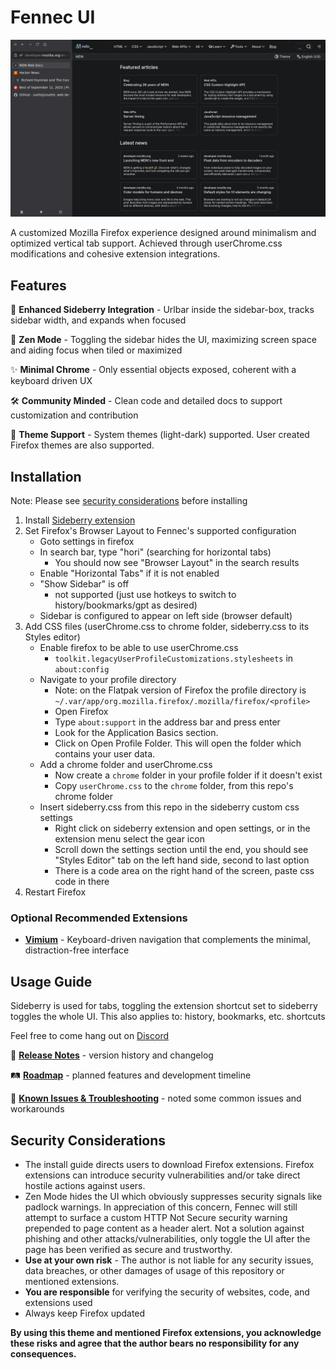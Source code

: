 # Fennec UI
![Demo Screenshot](demo.png)

A customized Mozilla Firefox experience designed around minimalism and optimized vertical tab support. Achieved through userChrome.css modifications and cohesive extension integrations.

## Features

🔗 **Enhanced Sideberry Integration** - Urlbar inside the sidebar-box, tracks sidebar width, and expands when focused

🧘 **Zen Mode** - Toggling the sidebar hides the UI, maximizing screen space and aiding focus when tiled or maximized

✨ **Minimal Chrome** - Only essential objects exposed, coherent with a keyboard driven UX

🛠️ **Community Minded** - Clean code and detailed docs to support customization and contribution

🎨 **Theme Support** - System themes (light-dark) supported. User created Firefox themes are also supported.

## Installation

Note: Please see [security considerations](#security-considerations) before installing

1. Install [Sideberry extension](https://addons.mozilla.org/en-US/firefox/addon/sidebery/)
2. Set Firefox's Browser Layout to Fennec's supported configuration
   - Goto settings in firefox
   - In search bar, type "hori" (searching for horizontal tabs)
     - You should now see "Browser Layout" in the search results
   - Enable "Horizontal Tabs" if it is not enabled
   - "Show Sidebar" is off 
     - not supported (just use hotkeys to switch to history/bookmarks/gpt as desired)
   - Sidebar is configured to appear on left side (browser default)
3. Add CSS files (userChrome.css to chrome folder, sideberry.css to its Styles editor)
   - Enable firefox to be able to use userChrome.css
     - `toolkit.legacyUserProfileCustomizations.stylesheets` in `about:config`
   - Navigate to your profile directory
      - Note: on the Flatpak version of Firefox the profile directory is `~/.var/app/org.mozilla.firefox/.mozilla/firefox/<profile>`
      - Open Firefox
      - Type `about:support` in the address bar and press enter
      - Look for the Application Basics section.
      - Click on Open Profile Folder. This will open the folder which contains your user data.
   - Add a chrome folder and userChrome.css
      - Now create a `chrome` folder in your profile folder if it doesn't exist
      - Copy `userChrome.css` to the `chrome` folder, from this repo's chrome folder
   - Insert sideberry.css from this repo in the sideberry custom css settings
      - Right click on sideberry extension and open settings, or in the extension menu select the gear icon
      - Scroll down the settings section until the end, you should see "Styles Editor" tab on the left hand side, second to last option
      - There is a code area on the right hand of the screen, paste css code in there
4. Restart Firefox

### Optional Recommended Extensions
- **[Vimium](https://addons.mozilla.org/en-US/firefox/addon/vimium-ff/)** - Keyboard-driven navigation that complements the minimal, distraction-free interface

## Usage Guide

Sideberry is used for tabs, toggling the extension shortcut set to sideberry toggles the whole UI.
This also applies to: history, bookmarks, etc. shortcuts

Feel free to come hang out on [Discord](https://discord.gg/cPJmK7YT)

📝 **[Release Notes](https://github.com/tompassarelli/fennec-ui/wiki/Release-Notes)** - version history and changelog

🛤️ **[Roadmap](https://github.com/tompassarelli/fennec-ui/wiki/Roadmap)** - planned features and development timeline

👾 **[Known Issues & Troubleshooting](https://github.com/tompassarelli/fennec-ui/wiki/Troubleshooting)** - noted some common issues and workarounds 

## Security Considerations

- The install guide directs users to download Firefox extensions. Firefox extensions can introduce security vulnerabilities and/or take direct hostile actions against users. 
- Zen Mode hides the UI which obviously suppresses security signals like padlock warnings. In appreciation of this concern, Fennec will still attempt to surface a custom HTTP Not Secure security warning prepended to page content as a header alert. Not a solution against phishing and other attacks/vulnerabilities, only toggle the UI after the page has been verified as secure and trustworthy.
- **Use at your own risk** - The author is not liable for any security issues, data breaches, or other damages of usage of this repository or mentioned extensions.
- **You are responsible** for verifying the security of websites, code, and extensions used
- Always keep Firefox updated

**By using this theme and mentioned Firefox extensions, you acknowledge these risks and agree that the author bears no responsibility for any consequences.**

